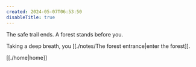 ```yaml
---
created: 2024-05-07T06:53:50
disableTitle: true
---
```

The safe trail ends. A forest stands before you. 

Taking a deep breath, you [[./notes/The forest entrance|enter the forest]].

[[./home|home]]